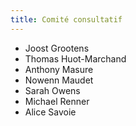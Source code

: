 ```yaml
---
title: Comité consultatif
---
```


* Joost Grootens
* Thomas Huot-Marchand
* Anthony Masure
* Nowenn Maudet
* Sarah Owens
* Michael Renner
* Alice Savoie
